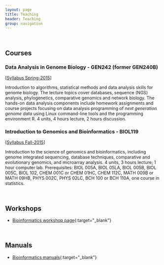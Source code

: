 ```yaml
---
layout: page
title: Teaching
header: Teaching
group: navigation
---
```

<br/>

## Courses

### Data Analysis in Genome Biology - GEN242 (former GEN240B)

[[Syllabus Spring-2015](https://goo.gl/PyQDHg)]

Introduction to algorithms, statistical methods and data analysis skills for
genome biology. The lecture topics cover databases, sequence (NGS) analysis,
phylogenetics, comparative genomics and network biology. The hands-on data
analysis components include homework assignments and course projects focusing
on data analysis programming of _next generation genome data_ using Linux
command-line tools and the programming environment R. 4 units, 4 hours lecture,
2 hours discussion. 

### Introduction to Genomics and Bioinformatics - BIOL119

[[Syllabus Fall-2015](https://goo.gl/BXSyD8)]

Introduction to the science of genomics and bioinformatics, including genome
integrated sequencing, database techniques, comparative and evolutionary
genomics, and microarray analysis. 4 units, 3 hours lecture; 1 hour computer
lab. Prerequisites: BIOL 005A, BIOL 05LA, BIOL 005B, BIOL 005C, BIOL 102, CHEM
001C or CHEM 01HC, CHEM 112C, MATH 009B or MATH 09HB, PHYS 002C, PHYS 02LC, BCH
100 or BCH 110A, one course in statistics.

<br/>

## Workshops

* [Bioinformatics workshop page](http://tgirke.github.io/tutorials/){:target="_blank"}

<br/>

## Manuals

* [Bioinformatics manuals](http://tgirke.github.io/manuals/){:target="_blank"}


